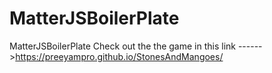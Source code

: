 # MatterJSBoilerPlate
MatterJSBoilerPlate
Check out the the game in this link ------>https://preeyampro.github.io/StonesAndMangoes/
